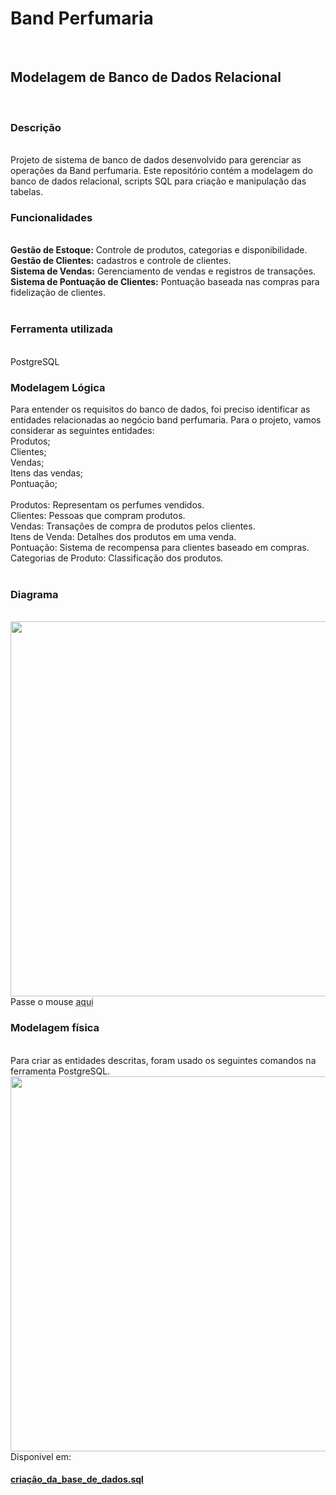 <h1>Band Perfumaria</h1>
</br>
<h2>Modelagem de Banco de Dados Relacional</h2>
</br>
<h3><strong>Descrição</strong></h3></br>
Projeto de sistema de banco de dados desenvolvido para gerenciar as operações da Band perfumaria. Este repositório contém a modelagem do banco de dados relacional, scripts SQL para criação e manipulação das tabelas.
</br>
<h3><strong>Funcionalidades</strong></h3></br>
<strong>Gestão de Estoque:</strong> Controle de produtos, categorias e disponibilidade.</br>
<strong>Gestão de Clientes:</strong> cadastros e controle de clientes.</br>
<strong>Sistema de Vendas:</strong> Gerenciamento de vendas e registros de transações.</br>
<strong>Sistema de Pontuação de Clientes:</strong> Pontuação baseada nas compras para fidelização de clientes.</br>
</br>
<h3>Ferramenta utilizada</h3></br>
PostgreSQL
<h3>Modelagem Lógica</h3>
 Para entender os requisitos do banco de dados, foi preciso identificar as entidades relacionadas ao negócio band perfumaria. Para o projeto, vamos considerar as seguintes entidades:</br>
 Produtos;</br>
 Clientes;</br>
 Vendas;</br>
 Itens das vendas;</br>
 Pontuação;</br></br>
 Produtos: Representam os perfumes vendidos.</br>
 Clientes: Pessoas que compram produtos.</br>
 Vendas: Transações de compra de produtos pelos clientes.</br>
 Itens de Venda: Detalhes dos produtos em uma venda.</br>
 Pontuação: Sistema de recompensa para clientes baseado em compras.</br>
 Categorias de Produto: Classificação dos produtos.</br>
 </br>
 <h3>Diagrama</h3>
 <br>
 <img width="600" src="https://github.com/fzta492/bandperfumaria/assets/76072907/727c5f2e-38d0-4dd9-a221-2c27e8a086a2"></br>
 Passe o mouse <abbr title="Aqui está sua abreviação em html 5">aqui</abbr>
 <h3>Modelagem física</h3></br>
 Para criar as entidades descritas, foram usado os seguintes comandos na ferramenta PostgreSQL. </br>
 <img width="600" title src="https://github.com/fzta492/bandperfumaria/assets/76072907/98d9304b-5d66-41a6-a528-abddd8b97016">
 </br>
 Disponivel em:  <h4><a href="https://github.com/fzta492/bandperfumaria/blob/main/banco%20de%20dados/1_SQL_cria%C3%A7%C3%A3o_da_base_de_dados.sql"> criação_da_base_de_dados.sql </a></h4>

